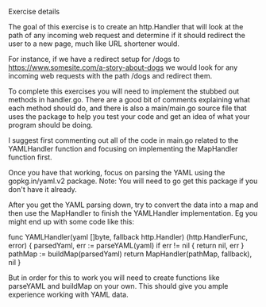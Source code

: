 Exercise details

The goal of this exercise is to create an http.Handler that will look at the path of any incoming web request and determine if it should redirect the user to a new page, much like URL shortener would.

For instance, if we have a redirect setup for /dogs to https://www.somesite.com/a-story-about-dogs we would look for any incoming web requests with the path /dogs and redirect them.

To complete this exercises you will need to implement the stubbed out methods in handler.go. There are a good bit of comments explaining what each method should do, and there is also a main/main.go source file that uses the package to help you test your code and get an idea of what your program should be doing.

I suggest first commenting out all of the code in main.go related to the YAMLHandler function and focusing on implementing the MapHandler function first.

Once you have that working, focus on parsing the YAML using the gopkg.in/yaml.v2 package. Note: You will need to go get this package if you don't have it already.

After you get the YAML parsing down, try to convert the data into a map and then use the MapHandler to finish the YAMLHandler implementation. Eg you might end up with some code like this:

func YAMLHandler(yaml []byte, fallback http.Handler) (http.HandlerFunc, error) {
  parsedYaml, err := parseYAML(yaml)
  if err != nil {
    return nil, err
  }
  pathMap := buildMap(parsedYaml)
  return MapHandler(pathMap, fallback), nil
}

But in order for this to work you will need to create functions like parseYAML and buildMap on your own. This should give you ample experience working with YAML data.

